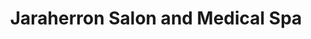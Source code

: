 ---
title: "Jaraherron Salon and Medical Spa"
url: /tulsa/jaraherron-salon-and-medical-spa/
shop: beauty
---